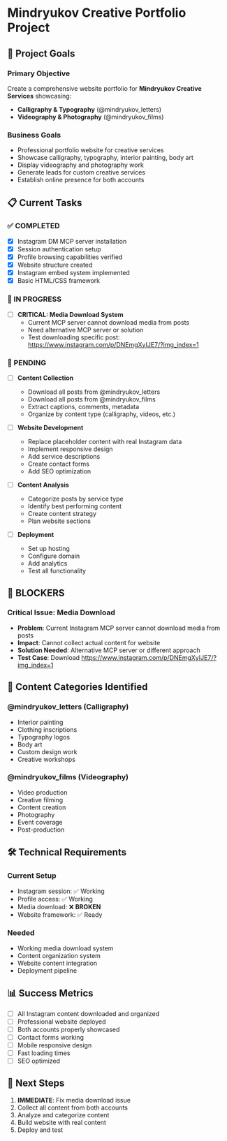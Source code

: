 # Mindryukov Creative Portfolio Project

## 🎯 Project Goals

### Primary Objective
Create a comprehensive website portfolio for **Mindryukov Creative Services** showcasing:
- **Calligraphy & Typography** (@mindryukov_letters)
- **Videography & Photography** (@mindryukov_films)

### Business Goals
- Professional portfolio website for creative services
- Showcase calligraphy, typography, interior painting, body art
- Display videography and photography work
- Generate leads for custom creative services
- Establish online presence for both accounts

## 📋 Current Tasks

### ✅ COMPLETED
- [x] Instagram DM MCP server installation
- [x] Session authentication setup
- [x] Profile browsing capabilities verified
- [x] Website structure created
- [x] Instagram embed system implemented
- [x] Basic HTML/CSS framework

### 🔄 IN PROGRESS
- [ ] **CRITICAL: Media Download System**
  - Current MCP server cannot download media from posts
  - Need alternative MCP server or solution
  - Test downloading specific post: https://www.instagram.com/p/DNEmgXyIJE7/?img_index=1

### 📝 PENDING
- [ ] **Content Collection**
  - Download all posts from @mindryukov_letters
  - Download all posts from @mindryukov_films
  - Extract captions, comments, metadata
  - Organize by content type (calligraphy, videos, etc.)

- [ ] **Website Development**
  - Replace placeholder content with real Instagram data
  - Implement responsive design
  - Add service descriptions
  - Create contact forms
  - Add SEO optimization

- [ ] **Content Analysis**
  - Categorize posts by service type
  - Identify best performing content
  - Create content strategy
  - Plan website sections

- [ ] **Deployment**
  - Set up hosting
  - Configure domain
  - Add analytics
  - Test all functionality

## 🚨 BLOCKERS

### Critical Issue: Media Download
- **Problem**: Current Instagram MCP server cannot download media from posts
- **Impact**: Cannot collect actual content for website
- **Solution Needed**: Alternative MCP server or different approach
- **Test Case**: Download https://www.instagram.com/p/DNEmgXyIJE7/?img_index=1

## 🎨 Content Categories Identified

### @mindryukov_letters (Calligraphy)
- Interior painting
- Clothing inscriptions
- Typography logos
- Body art
- Custom design work
- Creative workshops

### @mindryukov_films (Videography)
- Video production
- Creative filming
- Content creation
- Photography
- Event coverage
- Post-production

## 🛠️ Technical Requirements

### Current Setup
- Instagram session: ✅ Working
- Profile access: ✅ Working
- Media download: ❌ **BROKEN**
- Website framework: ✅ Ready

### Needed
- Working media download system
- Content organization system
- Website content integration
- Deployment pipeline

## 📊 Success Metrics
- [ ] All Instagram content downloaded and organized
- [ ] Professional website deployed
- [ ] Both accounts properly showcased
- [ ] Contact forms working
- [ ] Mobile responsive design
- [ ] Fast loading times
- [ ] SEO optimized

## 🔄 Next Steps
1. **IMMEDIATE**: Fix media download issue
2. Collect all content from both accounts
3. Analyze and categorize content
4. Build website with real content
5. Deploy and test


